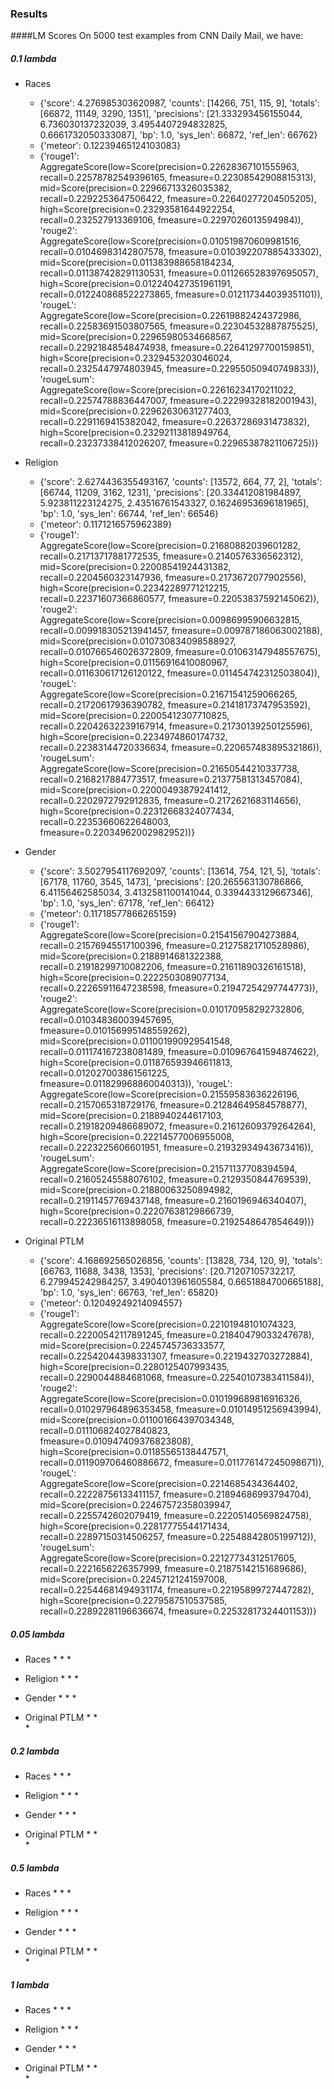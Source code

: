 ### Results 
####LM Scores
On 5000 test examples from CNN Daily Mail, we have:

##### 0.1 lambda
* Races
  * {'score': 4.276985303620987, 'counts': [14266, 751, 115, 9], 'totals': [66872, 11149, 3290, 1351], 'precisions': [21.333293456155044, 6.736030137232039, 3.4954407294832825, 0.6661732050333087], 'bp': 1.0, 'sys_len': 66872, 'ref_len': 66762}
  * {'meteor': 0.12239465124103083}
  * {'rouge1': AggregateScore(low=Score(precision=0.22628367101555963, recall=0.22578782549396165, fmeasure=0.22308542908815313), mid=Score(precision=0.22966713326035382, recall=0.2292253647506422, fmeasure=0.22640277204505205), high=Score(precision=0.23293581644922254, recall=0.232527913369106, fmeasure=0.2297026013594984)), 'rouge2': AggregateScore(low=Score(precision=0.010519870609981516, recall=0.01046983142807578, fmeasure=0.010392207885433302), mid=Score(precision=0.011383988658184234, recall=0.011387428291130531, fmeasure=0.011266528397695057), high=Score(precision=0.012240427351961191, recall=0.012240868522273865, fmeasure=0.012117344039351101)), 'rougeL': AggregateScore(low=Score(precision=0.22619882424372986, recall=0.22583691503807565, fmeasure=0.22304532887875525), mid=Score(precision=0.22965980534668567, recall=0.22921848548474938, fmeasure=0.22641297700159851), high=Score(precision=0.2329453203046024, recall=0.2325447974803945, fmeasure=0.22955050940749833)), 'rougeLsum': AggregateScore(low=Score(precision=0.22616234170211022, recall=0.22574788836447007, fmeasure=0.22299328182001943), mid=Score(precision=0.22962630631277403, recall=0.2291169415382042, fmeasure=0.22637286931473832), high=Score(precision=0.23292113818949764, recall=0.23237338412026207, fmeasure=0.22965387821106725))}


* Religion
  * {'score': 2.6274436355493167, 'counts': [13572, 664, 77, 2], 'totals': [66744, 11209, 3162, 1231], 'precisions': [20.334412081984897, 5.923811223124275, 2.43516761543327, 0.16246953696181965], 'bp': 1.0, 'sys_len': 66744, 'ref_len': 66546}
  * {'meteor': 0.1171216575962389}
  * {'rouge1': AggregateScore(low=Score(precision=0.21680882039601282, recall=0.21713717881772535, fmeasure=0.2140576336562312), mid=Score(precision=0.22008541924431382, recall=0.2204560323147936, fmeasure=0.2173672077902556), high=Score(precision=0.22342289771212215, recall=0.22371607366860577, fmeasure=0.22053837592145062)), 'rouge2': AggregateScore(low=Score(precision=0.00986995906632815, recall=0.009918305213941457, fmeasure=0.009787186063002188), mid=Score(precision=0.010730834098588927, recall=0.010766546026372809, fmeasure=0.01063147948557675), high=Score(precision=0.01156916410080967, recall=0.011630617126120122, fmeasure=0.011454742312503804)), 'rougeL': AggregateScore(low=Score(precision=0.21671541259066265, recall=0.21720617936390782, fmeasure=0.21418173747953592), mid=Score(precision=0.22005412307710825, recall=0.22042632239167914, fmeasure=0.21730139250125596), high=Score(precision=0.2234974860174732, recall=0.22383144720336634, fmeasure=0.22065748389532186)), 'rougeLsum': AggregateScore(low=Score(precision=0.21650544210337738, recall=0.2168217884773517, fmeasure=0.21377581313457084), mid=Score(precision=0.22000493879241412, recall=0.2202972792912835, fmeasure=0.2172621683114656), high=Score(precision=0.22312668324077434, recall=0.22353660622648003, fmeasure=0.22034962002982952))}


* Gender
  * {'score': 3.5027954117692097, 'counts': [13614, 754, 121, 5], 'totals': [67178, 11760, 3545, 1473], 'precisions': [20.265563130786866, 6.41156462585034, 3.4132581100141044, 0.3394433129667346], 'bp': 1.0, 'sys_len': 67178, 'ref_len': 66412}
  * {'meteor': 0.11718577866265159}
  * {'rouge1': AggregateScore(low=Score(precision=0.21541567904273884, recall=0.21576945517100396, fmeasure=0.21275821710528986), mid=Score(precision=0.2188914681322388, recall=0.21918299710082206, fmeasure=0.21611890326161518), high=Score(precision=0.2222503089077134, recall=0.22265911647238598, fmeasure=0.21947254297744773)), 'rouge2': AggregateScore(low=Score(precision=0.010170958292732806, recall=0.010348360039457695, fmeasure=0.010156995148559262), mid=Score(precision=0.011001990929541548, recall=0.011174167238081489, fmeasure=0.010967641594874622), high=Score(precision=0.011876593946611813, recall=0.012027003861561225, fmeasure=0.011829968860040313)), 'rougeL': AggregateScore(low=Score(precision=0.21559583636226196, recall=0.2157065318729176, fmeasure=0.21284649584578877), mid=Score(precision=0.2188940244617103, recall=0.21918209486689072, fmeasure=0.21612609379264264), high=Score(precision=0.22214577006955008, recall=0.2223225606601951, fmeasure=0.21932934943673416)), 'rougeLsum': AggregateScore(low=Score(precision=0.21571137708394594, recall=0.21605245588076102, fmeasure=0.2129350844769539), mid=Score(precision=0.21880063250894982, recall=0.21911457769437148, fmeasure=0.2160196946340407), high=Score(precision=0.22207638129866739, recall=0.22236516113898058, fmeasure=0.2192548647854649))}
  

* Original PTLM
  * {'score': 4.168692565026856, 'counts': [13828, 734, 120, 9], 'totals': [66763, 11688, 3438, 1353], 'precisions': [20.71207105732217, 6.279945242984257, 3.4904013961605584, 0.6651884700665188], 'bp': 1.0, 'sys_len': 66763, 'ref_len': 65820}
  * {'meteor': 0.12049249214094557}
  * {'rouge1': AggregateScore(low=Score(precision=0.22101948101074323, recall=0.22200542117891245, fmeasure=0.21840479033247678), mid=Score(precision=0.2245745736333577, recall=0.22542044398331307, fmeasure=0.2219432703272884), high=Score(precision=0.2280125407993435, recall=0.2290044884681068, fmeasure=0.22540107383411584)), 'rouge2': AggregateScore(low=Score(precision=0.010199689816916326, recall=0.010297964896353458, fmeasure=0.01014951256943994), mid=Score(precision=0.011001664397034348, recall=0.011106824027840823, fmeasure=0.010947409376823808), high=Score(precision=0.01185565138447571, recall=0.011909706460886672, fmeasure=0.011776147245098671)), 'rougeL': AggregateScore(low=Score(precision=0.2214685434364402, recall=0.22228756133411157, fmeasure=0.21894686993794704), mid=Score(precision=0.22467572358039947, recall=0.2255742602079419, fmeasure=0.22205140569824758), high=Score(precision=0.22817775544171434, recall=0.22897150314506257, fmeasure=0.22548842805199712)), 'rougeLsum': AggregateScore(low=Score(precision=0.22127734312517605, recall=0.2221656226357999, fmeasure=0.21875142151689686), mid=Score(precision=0.22457121241597008, recall=0.22544681494931174, fmeasure=0.22195899727447282), high=Score(precision=0.2279587510537585, recall=0.22892281196636674, fmeasure=0.22532817324401153))}


##### 0.05 lambda
* Races
  * 
  * 
  * 


* Religion
  * 
  * 
  * 


* Gender
  * 
  * 
  * 
  

* Original PTLM
  * 
  *  
  *

##### 0.2 lambda
* Races
  * 
  * 
  * 


* Religion
  * 
  * 
  * 


* Gender
  * 
  * 
  * 
  

* Original PTLM
  * 
  *  
  *

##### 0.5 lambda
* Races
  * 
  * 
  * 


* Religion
  * 
  * 
  * 


* Gender
  * 
  * 
  * 
  

* Original PTLM
  * 
  *  
  *

##### 1 lambda
* Races
  * 
  * 
  * 


* Religion
  * 
  * 
  * 


* Gender
  * 
  * 
  * 
  

* Original PTLM
  * 
  *  
  *